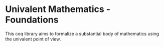 Univalent Mathematics - Foundations
===================================

This coq library aims to formalize a substantial body of mathematics using the
univalent point of view.
